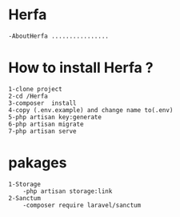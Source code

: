 # Herfa

    -AboutHerfa ................
    
# How to install Herfa ?
    1-clone project
    2-cd /Herfa
    3-composer  install
    4-copy (.env.example) and change name to(.env)
    5-php artisan key:generate
    6-php artisan migrate
    7-php artisan serve

# pakages
    1-Storage
        -php artisan storage:link
    2-Sanctum
        -composer require laravel/sanctum
